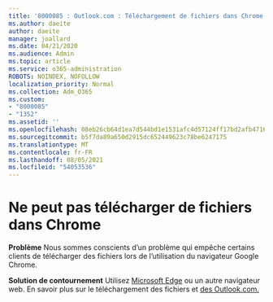 ```yaml
---
title: '8000085 : Outlook.com : Téléchargement de fichiers dans Chrome'
ms.author: daeite
author: daeite
manager: joallard
ms.date: 04/21/2020
ms.audience: Admin
ms.topic: article
ms.service: o365-administration
ROBOTS: NOINDEX, NOFOLLOW
localization_priority: Normal
ms.collection: Adm_O365
ms.custom:
- "8000085"
- "1352"
ms.assetid: ''
ms.openlocfilehash: 08eb26cb64d1ea7d544bd1e1531afc4d57124ff17bd2afb471686d066098ce8a
ms.sourcegitcommit: b5f7da89a650d2915dc652449623c78be6247175
ms.translationtype: MT
ms.contentlocale: fr-FR
ms.lasthandoff: 08/05/2021
ms.locfileid: "54053536"
---
```

# <a name="cant-download-files-in-chrome"></a>Ne peut pas télécharger de fichiers dans Chrome

**Problème** Nous sommes conscients d’un problème qui empêche certains clients de télécharger des fichiers lors de l’utilisation du navigateur Google Chrome. 

**Solution de contournement** Utilisez [Microsoft Edge](https://www.microsoft.com/windows/microsoft-edge) ou un autre navigateur web.
En savoir plus sur le téléchargement des fichiers et [des Outlook.com.](https://support.office.com/article/8d7c1ea7-4e5f-44ce-bb6e-c5fcc92ba9ab?wt.mc_id=Office_Outlook_com_Alchemy)

